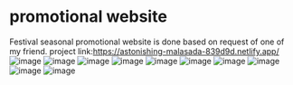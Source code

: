 # promotional website
Festival seasonal promotional website is done based on request of one of my friend.
project link:https://astonishing-malasada-839d9d.netlify.app/
![image](https://user-images.githubusercontent.com/106692695/213871683-26dfdb02-d280-4586-bc98-cb92545ca110.png)
![image](https://user-images.githubusercontent.com/106692695/213871761-85e4332e-edaf-4d3c-89cb-0dc55461d1b5.png)
![image](https://user-images.githubusercontent.com/106692695/213871800-9932d7cc-2c56-4f76-b1e8-789fae6c56ee.png)
![image](https://user-images.githubusercontent.com/106692695/213871801-27a6a326-3e90-40f7-83c3-e01937dba2b5.png)
![image](https://user-images.githubusercontent.com/106692695/213871807-428352fe-fa00-4709-83a7-57a87dc927bf.png)
![image](https://user-images.githubusercontent.com/106692695/213871815-14dd698e-0848-4bb2-a50f-fdf3047a9ac4.png)
![image](https://user-images.githubusercontent.com/106692695/213871836-60f15328-fa3f-4220-8d9a-00323ab58fb5.png)
![image](https://user-images.githubusercontent.com/106692695/213871918-1e32a2e2-942c-40e1-932c-3c6f46b6596d.png)
![image](https://user-images.githubusercontent.com/106692695/213871923-5575244a-816a-42ab-8d9f-de5dfa51637c.png)
![image](https://user-images.githubusercontent.com/106692695/213871930-75f5409b-2157-474b-bbdc-6ed7fcb4e683.png)
